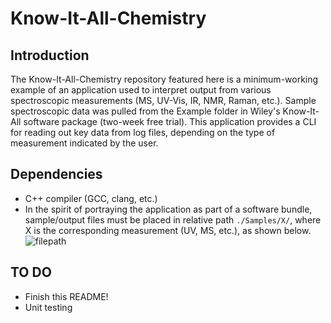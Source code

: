 # Know-It-All-Chemistry

## Introduction
The Know-It-All-Chemistry repository featured here is a minimum-working example of an application used to interpret output from various spectroscopic measurements (MS, UV-Vis, IR, NMR, Raman, etc.). Sample spectroscopic data was pulled from the Example folder in Wiley's Know-It-All software package (two-week free trial). This application provides a CLI for reading out key data from log files, depending on the type of measurement indicated by the user.

## Dependencies
* C++ compiler (GCC, clang, etc.)
* In the spirit of portraying the application as part of a software bundle, sample/output files must be placed in relative path `./Samples/X/`, where X is the corresponding measurement (UV, MS, etc.), as shown below.
![filepath](https://user-images.githubusercontent.com/49886228/149148102-e24e80cc-f2e6-4383-bfe6-f96dd6cce4eb.png)


## TO DO
* Finish this README!
* Unit testing
